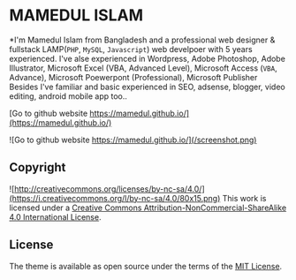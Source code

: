 # MAMEDUL ISLAM

*I'm Mamedul Islam from Bangladesh and a professional web designer & fullstack LAMP(`PHP`, `MySQL`, `Javascript`) web develpoer with 5 years experienced. I've alse experienced in Wordpress, Adobe Photoshop, Adobe Illustrator, Microsoft Excel (VBA, Advanced Level), Microsoft Access (`VBA`, Advance), Microsoft Poewerpont (Professional), Microsoft Publisher Besides I've familiar and basic experienced in SEO, adsense, blogger, video editing, android mobile app too..

[Go to github website https://mamedul.github.io/](https://mamedul.github.io/)

![Go to github website https://mamedul.github.io/](/screenshot.png)

## Copyright

![http://creativecommons.org/licenses/by-nc-sa/4.0/](https://i.creativecommons.org/l/by-nc-sa/4.0/80x15.png)
This work is licensed under a [Creative Commons Attribution-NonCommercial-ShareAlike 4.0 International License](http://creativecommons.org/licenses/by-nc-sa/4.0/).


## License

The theme is available as open source under the terms of the [MIT License](http://opensource.org/licenses/MIT).
